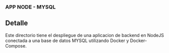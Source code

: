 ### APP NODE - MYSQL

## Detalle

Este directorio tiene el despliegue de una aplicacion de backend en NodeJS conectada a una base de datos MYSQL utilizando Docker y Docker-Compose.